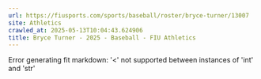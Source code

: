 ```yaml
---
url: https://fiusports.com/sports/baseball/roster/bryce-turner/13007
site: Athletics
crawled_at: 2025-05-13T10:04:43.624906
title: Bryce Turner - 2025 - Baseball - FIU Athletics
---
```


Error generating fit markdown: '<' not supported between instances of 'int' and 'str'